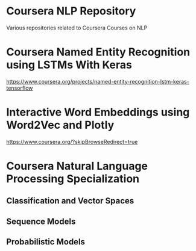 # Coursera NLP Repository

Various repositories related to Coursera Courses on NLP

# Coursera Named Entity Recognition using LSTMs With Keras

https://www.coursera.org/projects/named-entity-recognition-lstm-keras-tensorflow

# Interactive Word Embeddings using Word2Vec and Plotly

https://www.coursera.org/?skipBrowseRedirect=true

# Coursera Natural Language Processing Specialization

## Classification and Vector Spaces

## Sequence Models

## Probabilistic Models
